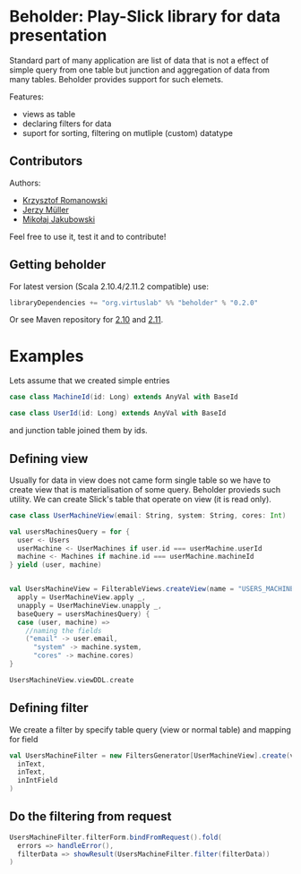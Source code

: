 Beholder: Play-Slick library for data presentation
=========================

Standard part of many application are list of data that is not a effect of simple query from one table but junction and aggregation of data from many tables. Beholder provides support for such elemets.

Features:
* views as table
* declaring filters for data
* suport for sorting, filtering on mutliple (custom) datatype


Contributors
------------
Authors:
* [Krzysztof Romanowski](https://github.com/romanowski)
* [Jerzy Müller](https://github.com/Kwestor)
* [Mikołaj Jakubowski](https://github.com/mkljakubowski)

Feel free to use it, test it and to contribute!

Getting beholder
----------------

For latest version (Scala 2.10.4/2.11.2 compatible) use:

```scala
libraryDependencies += "org.virtuslab" %% "beholder" % "0.2.0"
```

Or see Maven repository for [2.10](http://maven-repository.com/artifact/org.virtuslab/beholder_2.10) and [2.11](http://maven-repository.com/artifact/org.virtuslab/beholder_2.11).

Examples
========

Lets assume that we created simple entries

```scala
case class MachineId(id: Long) extends AnyVal with BaseId
```
```scala
case class UserId(id: Long) extends AnyVal with BaseId
```

and junction table joined them by ids.

Defining view
-------------

Usually for data in view does not came form single table so we have to create view that is materialisation of some query. Beholder provieds such utility. We can create Slick's table that operate on view (it is read only).

```scala
case class UserMachineView(email: String, system: String, cores: Int)

val usersMachinesQuery = for {
  user <- Users
  userMachine <- UserMachines if user.id === userMachine.userId
  machine <- Machines if machine.id === userMachine.machineId
} yield (user, machine)


val UsersMachineView = FilterableViews.createView(name = "USERS_MACHINE_VIEW",
  apply = UserMachineView.apply _,
  unapply = UserMachineView.unapply _,
  baseQuery = usersMachinesQuery) {
  case (user, machine) =>
    //naming the fields
    ("email" -> user.email,
      "system" -> machine.system,
      "cores" -> machine.cores)
}

UsersMachineView.viewDDL.create
```

Defining filter
---------------
We create a filter by specify table query (view or normal table) and mapping for field


```scala
val UsersMachineFilter = new FiltersGenerator[UserMachineView].create(view,
  inText,
  inText,
  inIntField
)
```

Do the filtering from request
-----------------------------

```scala
UsersMachineFilter.filterForm.bindFromRequest().fold(
  errors => handleError(),
  filterData => showResult(UsersMachineFilter.filter(filterData))
)
```
